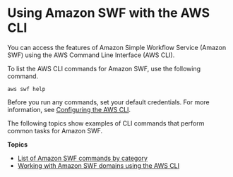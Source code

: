 # Using Amazon SWF with the AWS CLI<a name="cli-services-swf"></a>

You can access the features of Amazon Simple Workflow Service \(Amazon SWF\) using the AWS Command Line Interface \(AWS CLI\)\. 

To list the AWS CLI commands for Amazon SWF, use the following command\.

```
aws swf help
```

Before you run any commands, set your default credentials\. For more information, see [Configuring the AWS CLI](cli-chap-configure.md)\.

The following topics show examples of CLI commands that perform common tasks for Amazon SWF\.

**Topics**
+ [List of Amazon SWF commands by category](cli-services-swf-commands.md)
+ [Working with Amazon SWF domains using the AWS CLI](cli-services-swf-domains.md)